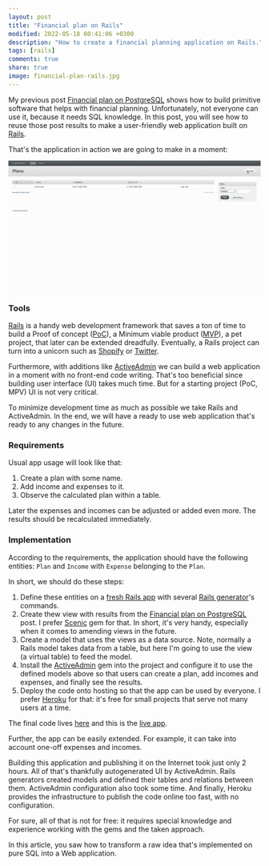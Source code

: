 ```yaml
---
layout: post
title: "Financial plan on Rails"
modified: 2022-05-18 00:41:06 +0300
description: "How to create a financial planning application on Rails."
tags: [rails]
comments: true
share: true
image: financial-plan-rails.jpg
---
```


My previous post [Financial plan on PostgreSQL](/financial-plan-on-postgresql/) shows how to
build primitive software that helps with financial planning. Unfortunately, not everyone can use it,
because it needs SQL knowledge. In this post, you will see how to reuse those post results to
make a user-friendly web application built on [Rails](https://rubyonrails.org/).

That's the application in action we are going to make in a moment:

![Financial plan ActiveAdmin](/images/financial-plan-rails.gif)

### Tools

[Rails](https://rubyonrails.org/) is a handy web development framework that saves a ton of time to build
a Proof of concept ([PoC](https://en.wikipedia.org/wiki/Proof_of_concept)),
a Minimum viable product ([MVP](https://en.wikipedia.org/wiki/Minimum_viable_product)), a pet project,
that later can be extended dreadfully. Eventually, a Rails project can turn into a unicorn such as [Shopify](https://www.shopify.com/) or [Twitter](https://twitter.com/).

Furthermore, with additions like [ActiveAdmin](https://activeadmin.info/) we can build a web application in a moment with no front-end code writing.
That's too beneficial since building user interface (UI) takes much time. But for a starting project (PoC, MPV) UI is not very critical.

To minimize development time as much as possible we take Rails and ActiveAdmin. In the end, we will have a ready to use web application that's ready to any changes in the future.

### Requirements

Usual app usage will look like that:
1. Create a plan with some name.
2. Add income and expenses to it.
3. Observe the calculated plan within a table.

Later the expenses and incomes can be adjusted or added even more. The results should be recalculated immediately.

### Implementation

According to the requirements, the application should have the following entities: `Plan` and `Income` with `Expense` belonging to the `Plan`.

In short, we should do these steps:

1. Define these entities on a [fresh Rails app](https://guides.rubyonrails.org/getting_started.html#creating-the-blog-application) with several [Rails generator](https://guides.rubyonrails.org/command_line.html#bin-rails-generate)'s commands.
1. Create thew view with results from the [Financial plan on PostgreSQL](/financial-plan-on-postgresql/) post. I prefer [Scenic](https://github.com/scenic-views/scenic) gem for that. In short, it's very handy, especially when it comes to amending views in the future.
1. Create a model that uses the views as a data source. Note, normally a Rails model takes data from a table, but here I'm going to use the view (a virtual table) to feed the model.
1. Install the [ActiveAdmin](https://activeadmin.info/0-installation.html) gem into the project and configure it to use the defined models above so that users can create a plan, add incomes and expenses, and finally see the results.
1. Deploy the code onto hosting so that the app can be used by everyone. I prefer [Heroku](https://heroku.com/) for that: it's free for small projects that serve not many users at a time.

The final code lives [here](https://github.com/widefix/financial-plan) and this is the [live app](https://dry-wave-47133.herokuapp.com/).

Further, the app can be easily extended. For example, it can take into account one-off expenses and incomes.

Building this application and publishing it on the Internet took just only 2 hours.
All of that's thankfully autogenerated UI by ActiveAdmin. Rails generators created models and defined their tables and relations between them.
ActiveAdmin configuration also took some time. And finally, Heroku provides the infrastructure to publish the code online too fast, with no configuration.

For sure, all of that is not for free: it requires special knowledge and experience working with the gems and the taken approach.

In this article, you saw how to transform a raw idea that's implemented on pure SQL into a Web application.
